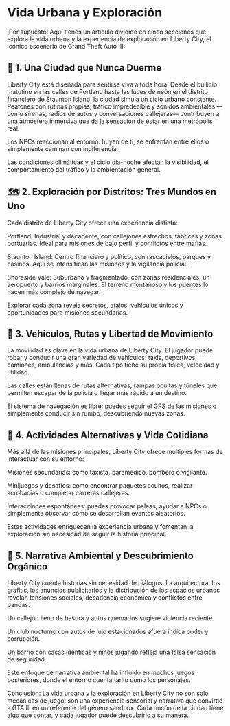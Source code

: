 # Vida Urbana y Exploración
¡Por supuesto! Aquí tienes un artículo dividido en cinco secciones que explora la vida urbana y la experiencia de exploración en Liberty City, el icónico escenario de Grand Theft Auto III:

## 🌆 1. Una Ciudad que Nunca Duerme
Liberty City está diseñada para sentirse viva a toda hora. Desde el bullicio matutino en las calles de Portland hasta las luces de neón en el distrito financiero de Staunton Island, la ciudad simula un ciclo urbano constante. Peatones con rutinas propias, tráfico impredecible y sonidos ambientales —como sirenas, radios de autos y conversaciones callejeras— contribuyen a una atmósfera inmersiva que da la sensación de estar en una metrópolis real.

Los NPCs reaccionan al entorno: huyen de ti, se enfrentan entre ellos o simplemente caminan con indiferencia.

Las condiciones climáticas y el ciclo día-noche afectan la visibilidad, el comportamiento del tráfico y la ambientación general.

## 🗺️ 2. Exploración por Distritos: Tres Mundos en Uno
Cada distrito de Liberty City ofrece una experiencia distinta:

Portland: Industrial y decadente, con callejones estrechos, fábricas y zonas portuarias. Ideal para misiones de bajo perfil y conflictos entre mafias.

Staunton Island: Centro financiero y político, con rascacielos, parques y casinos. Aquí se intensifican las misiones y la vigilancia policial.

Shoreside Vale: Suburbano y fragmentado, con zonas residenciales, un aeropuerto y barrios marginales. El terreno montañoso y los puentes lo hacen más complejo de navegar.

Explorar cada zona revela secretos, atajos, vehículos únicos y oportunidades para misiones secundarias.

## 🚗 3. Vehículos, Rutas y Libertad de Movimiento
La movilidad es clave en la vida urbana de Liberty City. El jugador puede robar y conducir una gran variedad de vehículos: taxis, deportivos, camiones, ambulancias y más. Cada tipo tiene su propia física, velocidad y utilidad.

Las calles están llenas de rutas alternativas, rampas ocultas y túneles que permiten escapar de la policía o llegar más rápido a un destino.

El sistema de navegación es libre: puedes seguir el GPS de las misiones o simplemente conducir sin rumbo, descubriendo nuevas zonas.

## 💼 4. Actividades Alternativas y Vida Cotidiana
Más allá de las misiones principales, Liberty City ofrece múltiples formas de interactuar con su entorno:

Misiones secundarias: como taxista, paramédico, bombero o vigilante.

Minijuegos y desafíos: como encontrar paquetes ocultos, realizar acrobacias o completar carreras callejeras.

Interacciones espontáneas: puedes provocar peleas, ayudar a NPCs o simplemente observar cómo se desarrollan eventos aleatorios.

Estas actividades enriquecen la experiencia urbana y fomentan la exploración sin necesidad de seguir la historia principal.

## 🧠 5. Narrativa Ambiental y Descubrimiento Orgánico
Liberty City cuenta historias sin necesidad de diálogos. La arquitectura, los grafitis, los anuncios publicitarios y la distribución de los espacios urbanos revelan tensiones sociales, decadencia económica y conflictos entre bandas.

Un callejón lleno de basura y autos quemados sugiere violencia reciente.

Un club nocturno con autos de lujo estacionados afuera indica poder y corrupción.

Un barrio con casas idénticas y niños jugando refleja una falsa sensación de seguridad.

Este enfoque de narrativa ambiental ha influido en muchos juegos posteriores, donde el entorno cuenta tanto como los personajes.

Conclusión: La vida urbana y la exploración en Liberty City no son solo mecánicas de juego: son una experiencia sensorial y narrativa que convirtió a GTA III en un referente del género sandbox. Cada rincón de la ciudad tiene algo que contar, y cada jugador puede descubrirlo a su manera.